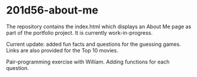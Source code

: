 # 201d56-about-me
The repository contains the index.html which displays an About Me page as part of the portfolio project. It is currently work-in-progress.

Current update: added fun facts and questions for the guessing games. Links are also provided for the Top 10 movies.

Pair-programming exercise with William. Adding functions for each question. 